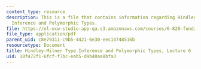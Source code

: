 ```yaml
---
content_type: resource
description: This is a file that contains information regarding Hindley-Milner Type
  Inference and Polymorphic Types.
file: https://ol-ocw-studio-app-qa.s3.amazonaws.com/courses/6-820-fundamentals-of-program-analysis-fall-2015/10f472f16fcff7bceab5d9b40aa8bfa3_MIT6_820F15_L06.pdf
file_type: application/pdf
parent_uid: c8e79311-c9b5-4421-6e30-eec14748516b
resourcetype: Document
title: Hindley-Milner Type Inference and Polymorphic Types, Lecture 6
uid: 10f472f1-6fcf-f7bc-eab5-d9b40aa8bfa3
---
```

